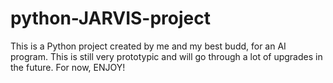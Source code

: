 # python-JARVIS-project
This is a Python project created by me and my best budd, for an AI program. This is still very prototypic and will go through a lot of upgrades in the future. For now, ENJOY!
